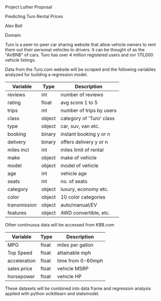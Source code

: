 Project Luther Proposal

Predicting Turo Rental Prices

Alex Bell

Domain:

Turo is a peer-to-peer car sharing website that allow vehicle owners to rent them out their personal vehicles to drivers. It can be thought of as the "AirBNB" of cars. 
Turo has over 4 million registered users and ovr 170,000 vehicle listings. 

Data from the Turo.com website will be scraped and the following variables analyzed for building a regression model.


Variable         | Type       | Description
------------     | ---------- | ------------
reviews | int | number of reviews
rating | float | avg score 1 to 5
trips | int | number of trips by users
class | object | category of 'Turo' class
type | object | car, suv, van etc.
booking | binary | instant booking y or n
delivery | binary | offers delivery y or n
miles incl | int | miles limit of rental
make | object | make of vehicle
model | object | model of vehicle
age | int | vehicle age 
seats | int | no. of seats
category | object | luxury, economy etc.
color | object | 10 color categories
transmission | object | auto/manual/EV
features | object | AWD convertible, etc.

Other continuous data will be accessed from KBB.com

Variable         | Type       | Description
------------     | ---------- | ------------
MPG | float |miles per gallon
Top Speed | float | attainable mph
acceleration | float | time from 0-60mph
sales price | float | vehicle MSRP
horsepower | float | vehicle HP

These datasets will be combined into data frame and regression analysis applied 
with python scikitlearn and statsmodel.




